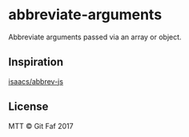 # abbreviate-arguments

Abbreviate arguments passed via an array or object.

## Inspiration

[isaacs/abbrev-js](https://github.com/isaacs/abbrev-js)

## License

MTT &copy; Git Faf 2017

